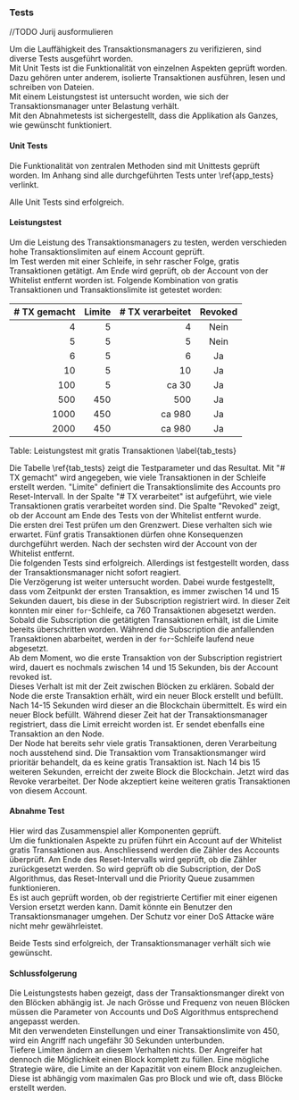 
### Tests

//TODO Jurij ausformulieren

Um die Lauffähigkeit des Transaktionsmanagers zu verifizieren, sind diverse
Tests ausgeführt worden.\
Mit Unit Tests ist die Funktionalität von einzelnen
Aspekten geprüft worden. Dazu gehören unter anderem, isolierte Transaktionen
ausführen, lesen und schreiben von Dateien.\
Mit einem Leistungstest ist untersucht worden, wie sich der Transaktionsmanager
unter Belastung verhält.\
Mit den Abnahmetests ist sichergestellt, dass die Applikation als Ganzes,
wie gewünscht funktioniert.

#### Unit Tests

Die Funktionalität von zentralen Methoden sind mit Unittests geprüft worden.
Im Anhang sind alle durchgeführten Tests unter \ref{app_tests} verlinkt. 

Alle Unit Tests sind erfolgreich. 

#### Leistungstest

Um die Leistung des Transaktionsmanagers zu testen, werden verschieden hohe
Transaktionslimiten auf einem Account geprüft.\
Im Test werden mit einer Schleife, in sehr rascher Folge, gratis Transaktionen
getätigt. Am Ende wird geprüft, ob der Account von der Whitelist entfernt worden
ist. Folgende Kombination von gratis Transaktionen und Transaktionslimite ist
getestet worden:

| # TX gemacht | Limite |  # TX verarbeitet|Revoked|
|-------:|---------:|------:|:---:|
|4|5| 4|Nein|
|5|5|5|Nein|
|6|5|6|Ja|
|10|5|10|Ja|
|100|5|ca 30|Ja|
|500|450|500|Ja|
|1000|450|ca 980|Ja|
|2000|450|ca 980|Ja|

Table: Leistungstest mit gratis Transaktionen \label{tab_tests}

Die Tabelle \ref{tab_tests} zeigt die Testparameter und das Resultat. Mit "# TX
gemacht" wird angegeben, wie viele Transaktionen in der Schleife erstellt
werden. "Limite" definiert die Transaktionslimite des Accounts pro
Reset-Intervall. In der Spalte "# TX verarbeitet" ist aufgeführt, wie viele
Transaktionen gratis verarbeitet worden sind. Die Spalte "Revoked" zeigt, ob der
Account am Ende des Tests von der Whitelist entfernt wurde.\
Die ersten drei Test prüfen um den Grenzwert. Diese verhalten sich wie erwartet.
Fünf gratis Transaktionen dürfen ohne Konsequenzen durchgeführt werden. Nach der
sechsten wird der Account von der Whitelist entfernt.\
Die folgenden Tests sind erfolgreich. Allerdings ist festgestellt worden, dass
der Transaktionsmanager nicht sofort reagiert.\
Die Verzögerung ist weiter untersucht worden. Dabei wurde festgestellt, dass vom
Zeitpunkt der ersten Transaktion, es immer zwischen 14 und 15 Sekunden dauert,
bis diese in der Subscription registriert wird. In dieser Zeit konnten mir einer
```for```-Schleife, ca 760 Transaktionen abgesetzt werden.\
Sobald die Subscription die getätigten Transaktionen erhält, ist die Limite
bereits überschritten worden. Während die Subscription die anfallenden
Transaktionen abarbeitet, werden in der ```for```-Schleife laufend neue
abgesetzt.\
Ab dem Moment, wo die erste Transaktion von der Subscription registriert wird,
dauert es nochmals zwischen 14 und 15 Sekunden, bis der Account revoked ist.\
Dieses Verhalt ist mit der Zeit zwischen Blöcken zu erklären. Sobald der Node
die erste Transaktion erhält, wird ein neuer Block erstellt und befüllt. Nach
14-15 Sekunden wird dieser an die Blockchain übermittelt. Es wird ein neuer
Block befüllt. Während dieser Zeit hat der Transaktionsmanager registriert, dass
die Limit erreicht worden ist. Er sendet ebenfalls eine Transaktion an den
Node.\
Der Node hat bereits sehr viele gratis Transaktionen, deren Verarbeitung noch
ausstehend sind. Die Transaktion vom Transaktionsmanger wird prioritär
behandelt, da es keine gratis Transaktion ist. Nach 14 bis 15 weiteren Sekunden,
erreicht der zweite Block die Blockchain. Jetzt wird das Revoke verarbeitet. Der
Node akzeptiert keine weiteren gratis Transaktionen von diesem Account.



#### Abnahme Test

Hier wird das Zusammenspiel aller Komponenten geprüft.\
Um die funktionalen Aspekte zu prüfen führt ein Account auf der Whitelist gratis
Transaktionen aus. Anschliessend werden die Zähler des Accounts überprüft. Am
Ende des Reset-Intervalls wird geprüft, ob die Zähler zurückgesetzt werden. So
wird geprüft ob die Subscription, der DoS Algorithmus, das Reset-Intervall und
die Priority Queue zusammen funktionieren.\
Es ist auch geprüft worden, ob der registrierte Certifier mit einer eigenen
Version ersetzt werden kann. Damit könnte ein Benutzer den Transaktionsmanager
umgehen. Der Schutz vor einer DoS Attacke wäre nicht mehr gewährleistet.

Beide Tests sind erfolgreich, der Transaktionsmanager verhält sich wie gewünscht.   

#### Schlussfolgerung

Die Leistungstests haben gezeigt, dass der Transaktionsmanger direkt von den
Blöcken abhängig ist. Je nach Grösse und Frequenz von neuen Blöcken müssen die
Parameter von Accounts und DoS Algorithmus entsprechend angepasst werden.\
Mit den verwendeten Einstellungen und einer Transaktionslimite von 450, wird ein
Angriff nach ungefähr 30 Sekunden unterbunden.\
Tiefere Limiten ändern an diesem Verhalten nichts. Der Angreifer hat dennoch die
Möglichkeit einen Block komplett zu füllen. Eine mögliche Strategie wäre, die
Limite an der Kapazität von einem Block anzugleichen. Diese ist abhängig vom
maximalen Gas pro Block und wie oft, dass Blöcke erstellt werden.
